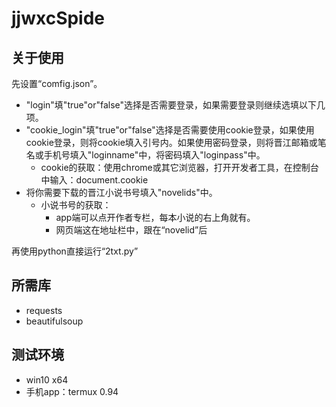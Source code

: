 # jjwxcSpide
## 关于使用
先设置“comfig.json”。
- "login"填"true"or"false"选择是否需要登录，如果需要登录则继续选填以下几项。
- "cookie_login"填"true"or"false"选择是否需要使用cookie登录，如果使用cookie登录，则将cookie填入引号内。如果使用密码登录，则将晋江邮箱或笔名或手机号填入"loginname"中，将密码填入"loginpass"中。
  - cookie的获取：使用chrome或其它浏览器，打开开发者工具，在控制台中输入：document.cookie
- 将你需要下载的晋江小说书号填入"novelids"中。
  - 小说书号的获取：
    - app端可以点开作者专栏，每本小说的右上角就有。
    - 网页端这在地址栏中，跟在“novelid”后

再使用python直接运行“2txt.py”

## 所需库
- requests
- beautifulsoup

## 测试环境
- win10 x64
- 手机app：termux 0.94
